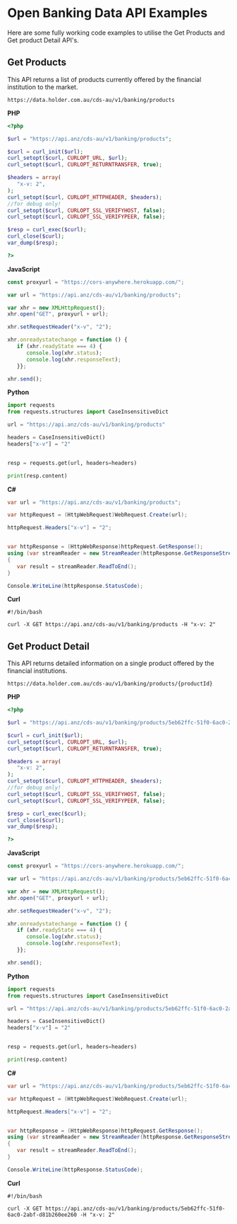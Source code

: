 # Open Banking Data API Examples

Here are some fully working code examples to utilise the Get Products and Get product Detail API's.

## Get Products

This API returns a list of products currently offered by the financial institution to the market.

`https://data.holder.com.au/cds-au/v1/banking/products`

**PHP**

```PHP
<?php

$url = "https://api.anz/cds-au/v1/banking/products";

$curl = curl_init($url);
curl_setopt($curl, CURLOPT_URL, $url);
curl_setopt($curl, CURLOPT_RETURNTRANSFER, true);

$headers = array(
   "x-v: 2",
);
curl_setopt($curl, CURLOPT_HTTPHEADER, $headers);
//for debug only!
curl_setopt($curl, CURLOPT_SSL_VERIFYHOST, false);
curl_setopt($curl, CURLOPT_SSL_VERIFYPEER, false);

$resp = curl_exec($curl);
curl_close($curl);
var_dump($resp);

?>
```

**JavaScript**

```JavaScript
const proxyurl = "https://cors-anywhere.herokuapp.com/";

var url = "https://api.anz/cds-au/v1/banking/products";

var xhr = new XMLHttpRequest();
xhr.open("GET", proxyurl + url);

xhr.setRequestHeader("x-v", "2");

xhr.onreadystatechange = function () {
   if (xhr.readyState === 4) {
      console.log(xhr.status);
      console.log(xhr.responseText);
   }};

xhr.send();
```

**Python**

```Python
import requests
from requests.structures import CaseInsensitiveDict

url = "https://api.anz/cds-au/v1/banking/products"

headers = CaseInsensitiveDict()
headers["x-v"] = "2"


resp = requests.get(url, headers=headers)

print(resp.content)
```

**C#**

```C#
var url = "https://api.anz/cds-au/v1/banking/products";

var httpRequest = (HttpWebRequest)WebRequest.Create(url);

httpRequest.Headers["x-v"] = "2";


var httpResponse = (HttpWebResponse)httpRequest.GetResponse();
using (var streamReader = new StreamReader(httpResponse.GetResponseStream()))
{
   var result = streamReader.ReadToEnd();
}

Console.WriteLine(httpResponse.StatusCode);
```

**Curl**

```
#!/bin/bash

curl -X GET https://api.anz/cds-au/v1/banking/products -H "x-v: 2" 
```

## Get Product Detail

This API returns detailed information on a single product offered by the financial institutions.

`https://data.holder.com.au/cds-au/v1/banking/products/{productId}`

**PHP**

```PHP
<?php

$url = "https://api.anz/cds-au/v1/banking/products/5eb62ffc-51f0-6ac0-2abf-d81b260ee260";

$curl = curl_init($url);
curl_setopt($curl, CURLOPT_URL, $url);
curl_setopt($curl, CURLOPT_RETURNTRANSFER, true);

$headers = array(
   "x-v: 2",
);
curl_setopt($curl, CURLOPT_HTTPHEADER, $headers);
//for debug only!
curl_setopt($curl, CURLOPT_SSL_VERIFYHOST, false);
curl_setopt($curl, CURLOPT_SSL_VERIFYPEER, false);

$resp = curl_exec($curl);
curl_close($curl);
var_dump($resp);

?>
```

**JavaScript**

```JavaScript
const proxyurl = "https://cors-anywhere.herokuapp.com/";

var url = "https://api.anz/cds-au/v1/banking/products/5eb62ffc-51f0-6ac0-2abf-d81b260ee260";

var xhr = new XMLHttpRequest();
xhr.open("GET", proxyurl + url);

xhr.setRequestHeader("x-v", "2");

xhr.onreadystatechange = function () {
   if (xhr.readyState === 4) {
      console.log(xhr.status);
      console.log(xhr.responseText);
   }};

xhr.send();
```

**Python**

```Python
import requests
from requests.structures import CaseInsensitiveDict

url = "https://api.anz/cds-au/v1/banking/products/5eb62ffc-51f0-6ac0-2abf-d81b260ee260"

headers = CaseInsensitiveDict()
headers["x-v"] = "2"


resp = requests.get(url, headers=headers)

print(resp.content)
```

**C#**

```C#
var url = "https://api.anz/cds-au/v1/banking/products/5eb62ffc-51f0-6ac0-2abf-d81b260ee260";

var httpRequest = (HttpWebRequest)WebRequest.Create(url);

httpRequest.Headers["x-v"] = "2";


var httpResponse = (HttpWebResponse)httpRequest.GetResponse();
using (var streamReader = new StreamReader(httpResponse.GetResponseStream()))
{
   var result = streamReader.ReadToEnd();
}

Console.WriteLine(httpResponse.StatusCode);
```

**Curl**

```
#!/bin/bash

curl -X GET https://api.anz/cds-au/v1/banking/products/5eb62ffc-51f0-6ac0-2abf-d81b260ee260 -H "x-v: 2" 
```
